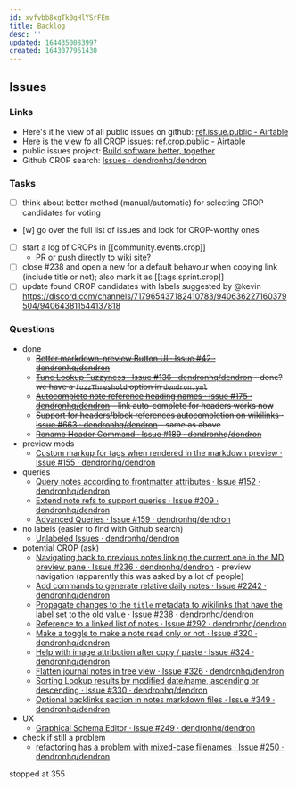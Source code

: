 ```yaml
---
id: xvfvbb8xgTk0gHlYSrFEm
title: Backlog
desc: ''
updated: 1644350083997
created: 1643077961430
---
```


## Issues

### Links

-   Here's it he view of all public issues on github: [ref.issue.public - Airtable](https://airtable.com/shrEs45MHwoEF6Bzp/tblEKgeLwxRTwUWil)
-   Here is the view fo all CROP issues: [ref.crop.public - Airtable](https://airtable.com/shrnIyOMe5mO32gHN)
-   public issues project: [Build software better, together](https://github.com/orgs/dendronhq/projects/7)
-   Github CROP search: [Issues · dendronhq/dendron](https://github.com/dendronhq/dendron/labels/kind.crop)

### Tasks

-   [ ] think about better method (manual/automatic) for selecting CROP candidates for voting
-   [w] go over the full list of issues and look for CROP-worthy ones
-   [ ] start a log of CROPs in [[community.events.crop]]
    -   PR or push directly to wiki site?
-   [ ] close #238 and open a new for a default behavour when copying link (include title or not); also mark it as [[tags.sprint.crop]]
-   [ ] update found CROP candidates with labels suggested by @kevin <https://discord.com/channels/717965437182410783/940636227160379504/940643811544137818>

### Questions

-   done
    -   ~~[Better markdown-preview Button UI · Issue #42 · dendronhq/dendron](https://github.com/dendronhq/dendron/issues/42)~~
    -   ~~[Tune Lookup Fuzzyness · Issue #136 · dendronhq/dendron](https://github.com/dendronhq/dendron/issues/136) - done? we have a `fuzzThreshold` option in `dendron.yml`~~
    -   ~~[Autocomplete note reference heading names · Issue #175 · dendronhq/dendron](https://github.com/dendronhq/dendron/issues/175) - link auto-complete for headers works now~~
    -   ~~[Support for headers/block references autocompletion on wikilinks · Issue #663 · dendronhq/dendron](https://github.com/dendronhq/dendron/issues/663) - same as above~~
    -   ~~[Rename Header Command · Issue #189 · dendronhq/dendron](https://github.com/dendronhq/dendron/issues/189)~~
-   preview mods
    -   [Custom markup for tags when rendered in the markdown preview · Issue #155 · dendronhq/dendron](https://github.com/dendronhq/dendron/issues/155)
-   queries
    -   [Query notes according to frontmatter attributes · Issue #152 · dendronhq/dendron](https://github.com/dendronhq/dendron/issues/152)
    -   [Extend note refs to support queries · Issue #209 · dendronhq/dendron](https://github.com/dendronhq/dendron/issues/209)
    -   [Advanced Queries · Issue #159 · dendronhq/dendron](https://github.com/dendronhq/dendron/issues/159)
-   no labels (easier to find with Github search)
    -   [Unlabeled Issues · dendronhq/dendron](https://github.com/dendronhq/dendron/issues?q=is:open+is:issue+no:label)
-   potential CROP (ask)
    -   [Navigating back to previous notes linking the current one in the MD preview pane · Issue #236 · dendronhq/dendron](https://github.com/dendronhq/dendron/issues/236) - preview navigation (apparently this was asked by a lot of people)
    -   [Add commands to generate relative daily notes · Issue #2242 · dendronhq/dendron](https://github.com/dendronhq/dendron/issues/2242)
    -   [Propagate changes to the `title` metadata to wikilinks that have the label set to the old value · Issue #238 · dendronhq/dendron](https://github.com/dendronhq/dendron/issues/238)
    -   [Reference to a linked list of notes · Issue #292 · dendronhq/dendron](https://github.com/dendronhq/dendron/issues/292)
    -   [Make a toggle to make a note read only or not · Issue #320 · dendronhq/dendron](https://github.com/dendronhq/dendron/issues/320)
    -   [Help with image attribution after copy / paste · Issue #324 · dendronhq/dendron](https://github.com/dendronhq/dendron/issues/324)
    -   [Flatten journal notes in tree view · Issue #326 · dendronhq/dendron](https://github.com/dendronhq/dendron/issues/326)
    -   [Sorting Lookup results by modified date/name, ascending or descending · Issue #330 · dendronhq/dendron](https://github.com/dendronhq/dendron/issues/330)
    -   [Optional backlinks section in notes markdown files · Issue #349 · dendronhq/dendron](https://github.com/dendronhq/dendron/issues/349)
-   UX
    -   [Graphical Schema Editor · Issue #249 · dendronhq/dendron](https://github.com/dendronhq/dendron/issues/249)
-   check if still a problem
    -   [refactoring has a problem with mixed-case filenames · Issue #250 · dendronhq/dendron](https://github.com/dendronhq/dendron/issues/250)

stopped at 355
